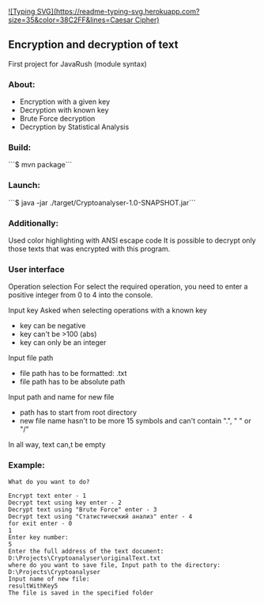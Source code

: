 [![Typing SVG](https://readme-typing-svg.herokuapp.com?size=35&color=38C2FF&lines=Caesar Cipher)](https://git.io/typing-svg)

<h2><a>Encryption and decryption of text</a></h2>

First project for JavaRush (module syntax) 

<h3><a>About: </a></h3>

* Encryption with a given key
* Decryption with known key
* Brute Force decryption
* Decryption by Statistical Analysis

<h3><a>Build: </a></h3>
```$ mvn package```

<h3 ><a>Launch:</a></h3>
```$ java -jar ./target/Cryptoanalyser-1.0-SNAPSHOT.jar```


<h3 ><a>Additionally:</a></h3>
Used color highlighting with ANSI escape code
It is possible to decrypt only those texts that was encrypted with this program.



<h3><a>User interface</a></h3>
Operation selection
For select the required operation, you need to enter a positive integer from 0 to 4 into the console.

Input key
Asked when selecting operations with a known key
- key can be negative
- key can't be  >100 (abs)
- key can only be an integer

Input file path
- file path has to be formatted: .txt
- file path has to be absolute path

Input path and name for new file
- path has to start from root directory
- new file name hasn't to be more 15 symbols and can't contain ".", " " or "/"

In all way, text can,t be empty

<h3><a>Example:</a></h2>

```
What do you want to do? 

Encrypt text enter - 1
Decrypt text using key enter - 2
Decrypt text using "Brute Force" enter - 3
Decrypt text using "Статистический анализ" enter - 4
for exit enter - 0
1
Enter key number: 
5
Enter the full address of the text document: 
D:\Projects\Cryptoanalyser\originalText.txt
where do you want to save file, Input path to the directory: 
D:\Projects\Cryptoanalyser
Input name of new file: 
resultWithKey5
The file is saved in the specified folder
```
